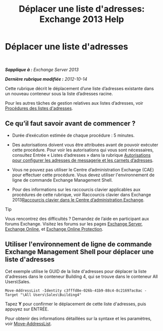 ﻿---
title: "Déplacer une liste d'adresses: Exchange 2013 Help"
TOCTitle: Déplacer une liste d'adresses
ms:assetid: c843bbd5-6c0e-41e1-b749-7ae87c1beb25
ms:mtpsurl: https://technet.microsoft.com/fr-fr/library/Bb124534(v=EXCHG.150)
ms:contentKeyID: 50479156
ms.date: 04/24/2018
mtps_version: v=EXCHG.150
ms.translationtype: HT
---

# Déplacer une liste d'adresses

 

_**Sapplique à :** Exchange Server 2013_

_**Dernière rubrique modifiée :** 2012-10-14_

Cette rubrique décrit le déplacement d’une liste d’adresses existante dans un nouveau conteneur sous la liste d’adresses racine.

Pour les autres tâches de gestion relatives aux listes d’adresses, voir [Procédures des listes d'adresses](address-list-procedures-exchange-2013-help.md).

## Ce qu’il faut savoir avant de commencer ?

  - Durée d’exécution estimée de chaque procédure : 5 minutes.

  - Des autorisations doivent vous être attribuées avant de pouvoir exécuter cette procédure. Pour voir les autorisations qui vous sont nécessaires, consultez Entrée « Listes d’adresses » dans la rubrique [Autorisations pour configurer les adresses de messagerie et les carnets d’adresses](email-address-and-address-book-permissions-exchange-2013-help.md).

  - Vous ne pouvez pas utiliser le Centre d’administration Exchange (CAE) pour effectuer cette procédure. Vous devez utiliser l'environnement de ligne de commande Exchange Management Shell.

  - Pour des informations sur les raccourcis clavier applicables aux procédures de cette rubrique, voir Raccourcis clavier dans Exchange 2013[Raccourcis clavier dans le Centre d’administration Exchange](keyboard-shortcuts-in-the-exchange-admin-center-exchange-online-protection-help.md).

> [!TIP]
> Vous rencontrez des difficultés ? Demandez de l’aide en participant aux forums Exchange. Visitez les forums sur les pages <a href="https://go.microsoft.com/fwlink/p/?linkid=60612">Exchange Server</a>, <a href="https://go.microsoft.com/fwlink/p/?linkid=267542">Exchange Online</a>, et <a href="https://go.microsoft.com/fwlink/p/?linkid=285351">Exchange Online Protection</a>.


## Utiliser l'environnement de ligne de commande Exchange Management Shell pour déplacer une liste d'adresses

Cet exemple utilise le GUID de la liste d'adresses pour déplacer la liste d'adresses dans le conteneur Building 4, qui se trouve dans le conteneur All Users\\Sales.

    Move-AddressList -Identity c3fffd8e-026b-41b9-88c4-8c21697ac8ac -Target "\All Users\Sales\Building4"

Tapez **Y** pour confirmer le déplacement de cette liste d'adresses, puis appuyez sur ENTRÉE.

Pour obtenir des informations détaillées sur la syntaxe et les paramètres, voir [Move-AddressList](https://technet.microsoft.com/fr-fr/library/bb124520\(v=exchg.150\)).

